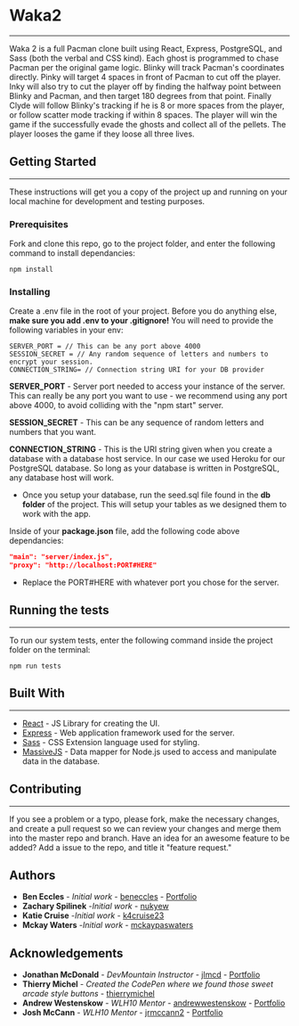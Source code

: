 # Waka2
___

Waka 2 is a full Pacman clone built using React, Express, PostgreSQL, and Sass (both the verbal and CSS kind). Each ghost is programmed to chase Pacman per the original game logic. Blinky will track Pacman's coordinates directly. Pinky will target 4 spaces in front of Pacman to cut off the player. Inky will also try to cut the player off by finding the halfway point between Blinky and Pacman, and then target 180 degrees from that point. Finally Clyde will follow Blinky's tracking if he is 8 or more spaces from the player, or follow scatter mode tracking if within 8 spaces. The player will win the game if the successfully evade the ghosts and collect all of the pellets. The player looses the game if they loose all three lives.
  
## Getting Started
___
These instructions will get you a copy of the project up and running on your local machine for development and testing purposes.

### Prerequisites
Fork and clone this repo, go to the project folder, and enter the following command to install dependancies:
```
npm install
```

### Installing
Create a .env file in the root of your project. Before you do anything else, **make sure you add .env to your .gitignore!** You will need to provide the following variables in your env:
```
SERVER_PORT = // This can be any port above 4000
SESSION_SECRET = // Any random sequence of letters and numbers to encrypt your session.
CONNECTION_STRING= // Connection string URI for your DB provider
```
**SERVER_PORT** - Server port needed to access your instance of the server. This can really be any port you want to use - we recommend using any port above 4000, to avoid colliding with the "npm start" server.

**SESSION_SECRET** - This can be any sequence of random letters and numbers that you want.

**CONNECTION_STRING** - This is the URI string given when you create a database with a database host service. In our case we used Heroku for our PostgreSQL database. So long as your database is written in PostgreSQL, any database host will work.

 - Once you setup your database, run the seed.sql file found in the **db folder** of the project. This will setup your tables as we designed them to work with the app.

Inside of your **package.json** file, add the following code above dependancies:
```JSON
"main": "server/index.js",
"proxy": "http://localhost:PORT#HERE"
```
- Replace the PORT#HERE with whatever port you chose for the server.

## Running the tests
___
To run our system tests, enter the following command inside the project folder on the terminal:
```
npm run tests
```

## Built With
___

 - [React](https://reactjs.org/) - JS Library for creating the UI.
 - [Express](https://expressjs.com/) - Web application framework used for the server.
 - [Sass](https://sass-lang.com/) - CSS Extension language used for styling.
 - [MassiveJS](https://massivejs.org/) - Data mapper for Node.js used to access and manipulate data in the database.


## Contributing
___
If you see a problem or a typo, please fork, make the necessary changes, and create a pull request so we can review your changes and merge them into the master repo and branch. Have an idea for an awesome feature to be added? Add a issue to the repo, and title it "feature request."

## Authors
* **Ben Eccles** - *Initial work* - [beneccles](https://github.com/beneccles) - [Portfolio](https://beneccles.dev)
* **Zachary Spilinek** -*Initial work* - [nukyew](https://github.com/nukyew)
* **Katie Cruise** -*Initial work* - [k4cruise23](https://github.com/k4cruise23)
* **Mckay Waters** -*Initial work* - [mckaypaswaters](https://github.com/mckaypaswaters)

## Acknowledgements
 * **Jonathan McDonald** - *DevMountain Instructor* - [jlmcd](https://github.com/jlmcd) - [Portfolio](https://jonmcd.me)
 * **Thierry Michel** - *Created the CodePen where we found those sweet arcade style buttons* - [thierrymichel](https://codepen.io/thierrymichel)
 * **Andrew Westenskow** - *WLH10 Mentor* - [andrewwestenskow](https://github.com/andrewwestenskow) - [Portfolio](https://westenskow.dev)
 * **Josh McCann** - *WLH10 Mentor* - [jrmccann2](https://github.com/jrmccann2) - [Portfolio](https://josh-mccann.com)
